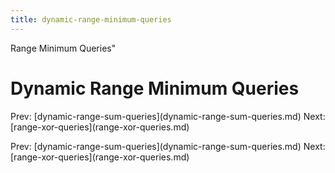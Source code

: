 ```yaml
---
title: dynamic-range-minimum-queries
---
```


Range Minimum Queries\"

# Dynamic Range Minimum Queries

Prev:
\[dynamic-range-sum-queries](dynamic-range-sum-queries.md)
Next: \[range-xor-queries](range-xor-queries.md)

Prev:
\[dynamic-range-sum-queries](dynamic-range-sum-queries.md)
Next: \[range-xor-queries](range-xor-queries.md)

